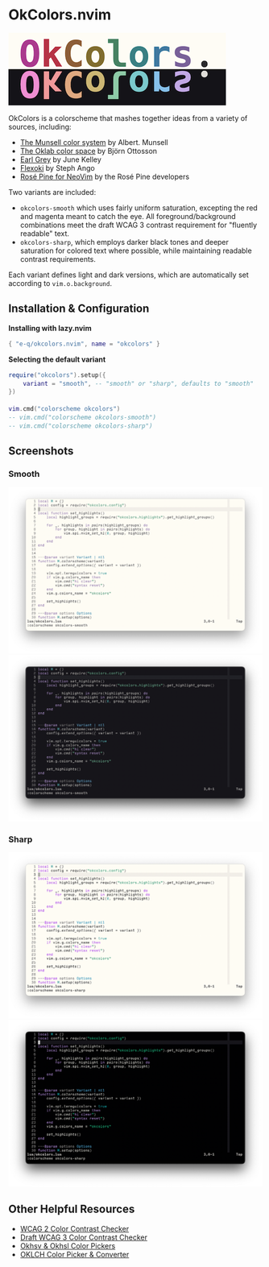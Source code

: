 # OkColors.nvim

![OkColors logo](.github/okcolors.png)

OkColors is a colorscheme that mashes together ideas from a variety of sources,
including:
- [The Munsell color system](https://en.wikipedia.org/wiki/Munsell_color_system) by
  Albert. Munsell
- [The Oklab color space](https://bottosson.github.io/posts/oklab/) by Björn Ottosson
- [Earl Grey](https://earl-grey.halt.wtf) by June Kelley
- [Flexoki](https://stephango.com/flexoki) by Steph Ango
- [Rosé Pine for NeoVim](https://github.com/rose-pine/neovim) by the Rosé Pine
  developers

Two variants are included:
- `okcolors-smooth` which uses fairly uniform saturation, excepting the red and magenta
  meant to catch the eye. All foreground/background combinations meet the draft WCAG 3
  contrast requirement for "fluently readable" text.
- `okcolors-sharp`, which employs darker black tones and deeper saturation for colored
  text where possible, while maintaining readable contrast requirements.

Each variant defines light and dark versions, which are automatically set according to
`vim.o.background`.

## Installation & Configuration

**Installing with lazy.nvim**

```lua
{ "e-q/okcolors.nvim", name = "okcolors" }
```

**Selecting the default variant**
```lua
require("okcolors").setup({
    variant = "smooth", -- "smooth" or "sharp", defaults to "smooth"
})

vim.cmd("colorscheme okcolors")
-- vim.cmd("colorscheme okcolors-smooth")
-- vim.cmd("colorscheme okcolors-sharp")
```

## Screenshots

### Smooth
![Smooth variant, light background](.github/smooth-light.png)
![Smooth variant, dark background](.github/smooth-dark.png)

### Sharp
![Sharp variant, light background](.github/sharp-light.png)
![Sharp variant, dark background](.github/sharp-dark.png)

## Other Helpful Resources

- [WCAG 2 Color Contrast Checker](https://www.siegemedia.com/contrast-ratio)
- [Draft WCAG 3 Color Contrast Checker](https://cliambrown.com/contrast/)
- [Okhsv & Okhsl Color Pickers](https://bottosson.github.io/misc/colorpicker)
- [OKLCH Color Picker & Converter](https://oklch.com)
